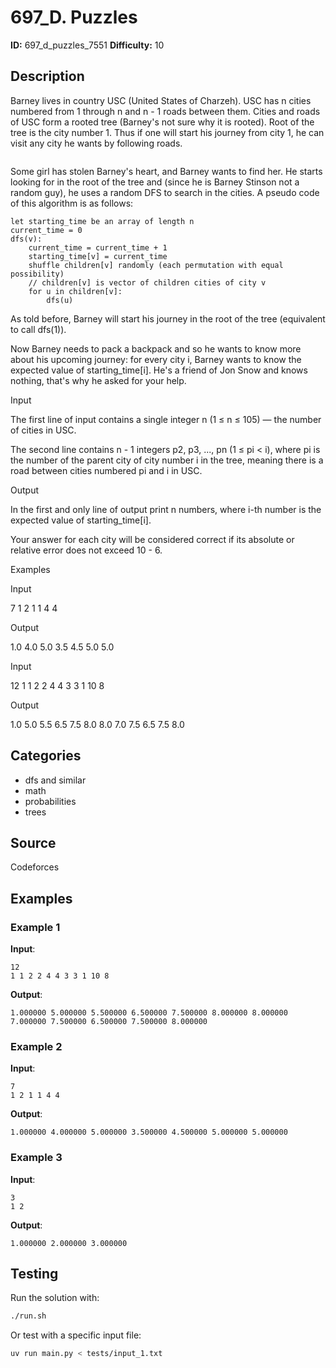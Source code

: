 # 697_D. Puzzles

**ID:** 697_d_puzzles_7551
**Difficulty:** 10

## Description

Barney lives in country USC (United States of Charzeh). USC has n cities numbered from 1 through n and n - 1 roads between them. Cities and roads of USC form a rooted tree (Barney's not sure why it is rooted). Root of the tree is the city number 1. Thus if one will start his journey from city 1, he can visit any city he wants by following roads.

<image>

Some girl has stolen Barney's heart, and Barney wants to find her. He starts looking for in the root of the tree and (since he is Barney Stinson not a random guy), he uses a random DFS to search in the cities. A pseudo code of this algorithm is as follows:
    
    
      
    let starting_time be an array of length n  
    current_time = 0  
    dfs(v):  
    	current_time = current_time + 1  
    	starting_time[v] = current_time  
    	shuffle children[v] randomly (each permutation with equal possibility)  
    	// children[v] is vector of children cities of city v  
    	for u in children[v]:  
    		dfs(u)  
    

As told before, Barney will start his journey in the root of the tree (equivalent to call dfs(1)).

Now Barney needs to pack a backpack and so he wants to know more about his upcoming journey: for every city i, Barney wants to know the expected value of starting_time[i]. He's a friend of Jon Snow and knows nothing, that's why he asked for your help.

Input

The first line of input contains a single integer n (1 ≤ n ≤ 105) — the number of cities in USC.

The second line contains n - 1 integers p2, p3, ..., pn (1 ≤ pi < i), where pi is the number of the parent city of city number i in the tree, meaning there is a road between cities numbered pi and i in USC.

Output

In the first and only line of output print n numbers, where i-th number is the expected value of starting_time[i].

Your answer for each city will be considered correct if its absolute or relative error does not exceed 10 - 6.

Examples

Input

7
1 2 1 1 4 4


Output

1.0 4.0 5.0 3.5 4.5 5.0 5.0 


Input

12
1 1 2 2 4 4 3 3 1 10 8


Output

1.0 5.0 5.5 6.5 7.5 8.0 8.0 7.0 7.5 6.5 7.5 8.0 

## Categories

- dfs and similar
- math
- probabilities
- trees

## Source

Codeforces

## Examples

### Example 1

**Input**:
```
12
1 1 2 2 4 4 3 3 1 10 8
```

**Output**:
```
1.000000 5.000000 5.500000 6.500000 7.500000 8.000000 8.000000 7.000000 7.500000 6.500000 7.500000 8.000000
```

### Example 2

**Input**:
```
7
1 2 1 1 4 4
```

**Output**:
```
1.000000 4.000000 5.000000 3.500000 4.500000 5.000000 5.000000
```

### Example 3

**Input**:
```
3
1 2
```

**Output**:
```
1.000000 2.000000 3.000000
```


## Testing

Run the solution with:

```bash
./run.sh
```

Or test with a specific input file:

```bash
uv run main.py < tests/input_1.txt
```

